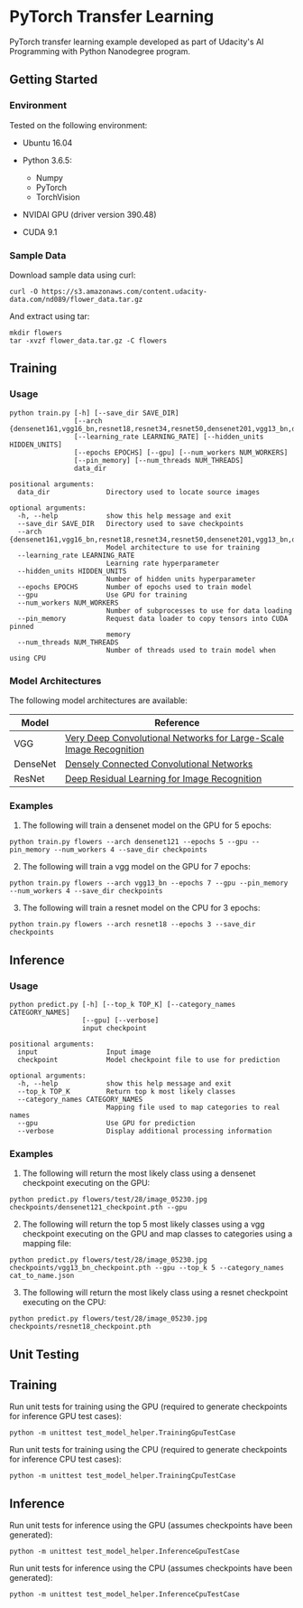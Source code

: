 # PyTorch Transfer Learning

PyTorch transfer learning example developed as part of Udacity's AI Programming with Python Nanodegree program.

## Getting Started
### Environment
Tested on the following environment:
- Ubuntu 16.04
- Python 3.6.5:
    - Numpy
    - PyTorch
    - TorchVision

- NVIDAI GPU (driver version 390.48)
- CUDA 9.1

### Sample Data
Download sample data using curl:

```
curl -O https://s3.amazonaws.com/content.udacity-data.com/nd089/flower_data.tar.gz
```

And extract using tar:
```
mkdir flowers
tar -xvzf flower_data.tar.gz -C flowers
```

## Training
### Usage
```
python train.py [-h] [--save_dir SAVE_DIR]
                [--arch {densenet161,vgg16_bn,resnet18,resnet34,resnet50,densenet201,vgg13_bn,densenet121,vgg19_bn}]
                [--learning_rate LEARNING_RATE] [--hidden_units HIDDEN_UNITS]
                [--epochs EPOCHS] [--gpu] [--num_workers NUM_WORKERS]
                [--pin_memory] [--num_threads NUM_THREADS]
                data_dir

positional arguments:
  data_dir              Directory used to locate source images

optional arguments:
  -h, --help            show this help message and exit
  --save_dir SAVE_DIR   Directory used to save checkpoints
  --arch {densenet161,vgg16_bn,resnet18,resnet34,resnet50,densenet201,vgg13_bn,densenet121,vgg19_bn}
                        Model architecture to use for training
  --learning_rate LEARNING_RATE
                        Learning rate hyperparameter
  --hidden_units HIDDEN_UNITS
                        Number of hidden units hyperparameter
  --epochs EPOCHS       Number of epochs used to train model
  --gpu                 Use GPU for training
  --num_workers NUM_WORKERS
                        Number of subprocesses to use for data loading
  --pin_memory          Request data loader to copy tensors into CUDA pinned
                        memory
  --num_threads NUM_THREADS
                        Number of threads used to train model when using CPU
```
### Model Architectures
The following model architectures are available:

| Model | Reference |
| --- | --- |
| VGG | [Very Deep Convolutional Networks for Large-Scale Image Recognition](https://arxiv.org/abs/1409.1556) |
| DenseNet | [Densely Connected Convolutional Networks](https://arxiv.org/abs/1608.06993) |
| ResNet | [Deep Residual Learning for Image Recognition](https://arxiv.org/abs/1512.03385) |

### Examples
1. The following will train a densenet model on the GPU for 5 epochs:

```
python train.py flowers --arch densenet121 --epochs 5 --gpu --pin_memory --num_workers 4 --save_dir checkpoints
```

2. The following will train a vgg model on the GPU for 7 epochs:

```
python train.py flowers --arch vgg13_bn --epochs 7 --gpu --pin_memory --num_workers 4 --save_dir checkpoints
```

3. The following will train a resnet model on the CPU for 3 epochs:

```
python train.py flowers --arch resnet18 --epochs 3 --save_dir checkpoints
```

## Inference
### Usage
```
python predict.py [-h] [--top_k TOP_K] [--category_names CATEGORY_NAMES]
                  [--gpu] [--verbose]
                  input checkpoint

positional arguments:
  input                 Input image
  checkpoint            Model checkpoint file to use for prediction

optional arguments:
  -h, --help            show this help message and exit
  --top_k TOP_K         Return top k most likely classes
  --category_names CATEGORY_NAMES
                        Mapping file used to map categories to real names
  --gpu                 Use GPU for prediction
  --verbose             Display additional processing information
```
### Examples
1. The following will return the most likely class using a densenet checkpoint executing on the GPU:

```
python predict.py flowers/test/28/image_05230.jpg checkpoints/densenet121_checkpoint.pth --gpu
```

2. The following will return the top 5 most likely classes using a vgg checkpoint executing on the GPU and map classes to categories using a mapping file:

```
python predict.py flowers/test/28/image_05230.jpg checkpoints/vgg13_bn_checkpoint.pth --gpu --top_k 5 --category_names cat_to_name.json
```

3. The following will return the most likely class using a resnet checkpoint executing on the CPU:
```
python predict.py flowers/test/28/image_05230.jpg checkpoints/resnet18_checkpoint.pth
```

## Unit Testing
## Training
Run unit tests for training using the GPU (required to generate checkpoints for inference GPU test cases):

```
python -m unittest test_model_helper.TrainingGpuTestCase
```

Run unit tests for training using the CPU (required to generate checkpoints for inference CPU test cases):

```
python -m unittest test_model_helper.TrainingCpuTestCase
```
## Inference
Run unit tests for inference using the GPU (assumes checkpoints have been generated):

```
python -m unittest test_model_helper.InferenceGpuTestCase
```

Run unit tests for inference using the CPU (assumes checkpoints have been generated):

```
python -m unittest test_model_helper.InferenceCpuTestCase
```

